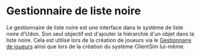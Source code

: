 

# Gestionnaire de liste noire

Le gestionnaire de liste noire est une interface dans le système de liste noire d'Udon. Son seul objectif est d'ajouter la hiérarchie d'un objet dans la liste noire. Cela est utilisé lors de la création de joueurs via le [Gestionnaire de joueurs](player-manager.md) ainsi que lors de la création du système ClientSim lui-même.